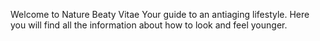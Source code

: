 Welcome to Nature Beaty Vitae
Your guide to an antiaging lifestyle. 
Here you will find all the information about how to look and feel younger.
